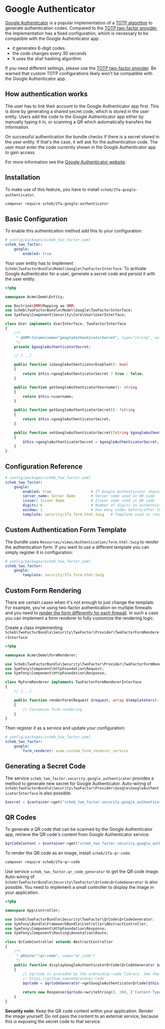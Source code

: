 Google Authenticator
====================

[Google Authenticator](https://en.wikipedia.org/wiki/Google_Authenticator) is a popular implementation of a
[TOTP algorithm](https://en.wikipedia.org/wiki/Time-based_One-Time_Password) to generate authentication codes. Compared
to the [TOTP two-factor provider](totp.md), the implementation has a fixed configuration, which is necessary to be
compatible with the Google Authenticator app:

- it generates 6-digit codes
- the code changes every 30 seconds
- It uses the sha1 hashing algorithm

If you need different settings, please use the [TOTP two-factor provider](totp.md). Be warned that custom TOTP
configurations likely won't be compatible with the Google Authenticator app.

## How authentication works

The user has to link their account to the Google Authenticator app first. This is done by generating a shared secret
code, which is stored in the user entity. Users add the code to the Google Authenticator app either by manually typing
it in, or scanning a QR which automatically transfers the information.

On successful authentication the bundle checks if there is a secret stored in the user entity. If that's the case, it
will ask for the authentication code. The user must enter the code currently shown in the Google Authenticator app to
gain access.

For more information see the [Google Authenticator website](http://code.google.com/p/google-authenticator/).

## Installation

To make use of this feature, you have to install `scheb/2fa-google-authenticator`.

```bash
composer require scheb/2fa-google-authenticator
```

## Basic Configuration

To enable this authentication method add this to your configuration:

```yaml
# config/packages/scheb_two_factor.yaml
scheb_two_factor:
    google:
        enabled: true
```

Your user entity has to implement `Scheb\TwoFactorBundle\Model\Google\TwoFactorInterface`. To activate Google
Authenticator for a user, generate a secret code and persist it with the user entity.

```php
<?php

namespace Acme\Demo\Entity;

use Doctrine\ORM\Mapping as ORM;
use Scheb\TwoFactorBundle\Model\Google\TwoFactorInterface;
use Symfony\Component\Security\Core\User\UserInterface;

class User implements UserInterface, TwoFactorInterface
{
    /**
     * @ORM\Column(name="googleAuthenticatorSecret", type="string", nullable=true)
     */
    private $googleAuthenticatorSecret;

    // [...]

    public function isGoogleAuthenticatorEnabled(): bool
    {
        return $this->googleAuthenticatorSecret ? true : false;
    }

    public function getGoogleAuthenticatorUsername(): string
    {
        return $this->username;
    }

    public function getGoogleAuthenticatorSecret(): ?string
    {
        return $this->googleAuthenticatorSecret;
    }

    public function setGoogleAuthenticatorSecret(?string $googleAuthenticatorSecret): void
    {
        $this->googleAuthenticatorSecret = $googleAuthenticatorSecret;
    }
}
```

## Configuration Reference

```yaml
# config/packages/scheb_two_factor.yaml
scheb_two_factor:
    google:
        enabled: true                  # If Google Authenticator should be enabled, default false
        server_name: Server Name       # Server name used in QR code
        issuer: Issuer Name            # Issuer name used in QR code
        digits: 6                      # Number of digits in authentication code
        window: 1                      # How many codes before/after the current one would be accepted as valid
        template: security/2fa_form.html.twig   # Template used to render the authentication form
```

## Custom Authentication Form Template

The bundle uses `Resources/views/Authentication/form.html.twig` to render the authentication form. If you want to use a
different template you can simply register it in configuration:

```yaml
# config/packages/scheb_two_factor.yaml
scheb_two_factor:
    google:
        template: security/2fa_form.html.twig
```

## Custom Form Rendering

There are certain cases when it's not enough to just change the template. For example, you're using two-factor
authentication on multiple firewalls and you need to
[render the form differently for each firewall](../firewall_template.md). In such a case you can implement a form
renderer to fully customize the rendering logic.

Create a class implementing `Scheb\TwoFactorBundle\Security\TwoFactor\Provider\TwoFactorFormRendererInterface`:

```php
<?php

namespace Acme\Demo\FormRenderer;

use Scheb\TwoFactorBundle\Security\TwoFactor\Provider\TwoFactorFormRendererInterface;
use Symfony\Component\HttpFoundation\Request;
use Symfony\Component\HttpFoundation\Response;

class MyFormRenderer implements TwoFactorFormRendererInterface
{
    // [...]

    public function renderForm(Request $request, array $templateVars): Response
    {
        // Customize form rendering
    }
}
```

Then register it as a service and update your configuration:

```yaml
# config/packages/scheb_two_factor.yaml
scheb_two_factor:
    google:
        form_renderer: acme.custom_form_renderer_service
```

## Generating a Secret Code

The service `scheb_two_factor.security.google_authenticator` provides a method to generate new secret for Google
Authenticator. Auto-wiring of `Scheb\TwoFactorBundle\Security\TwoFactor\Provider\Google\GoogleAuthenticatorInterface`
is also possible.

```php
$secret = $container->get("scheb_two_factor.security.google_authenticator")->generateSecret();
```

## QR Codes

To generate a QR code that can be scanned by the Google Authenticator app, retrieve the QR code's content from Google
Authenticator service:

```php
$qrCodeContent = $container->get("scheb_two_factor.security.google_authenticator")->getQRContent($user);
```

To render the QR code as an image, install `scheb/2fa-qr-code`:

```bash
composer require scheb/2fa-qr-code
```

Use service `scheb_two_factor.qr_code_generator` to get the QR code image. Auto-wiring of
`Scheb\TwoFactorBundle\Security\TwoFactor\QrCode\QrCodeGenerator` is also possible. You need to implement a small
controller to display the image in your application.

```php
<?php

namespace App\Controller;

use Scheb\TwoFactorBundle\Security\TwoFactor\QrCode\QrCodeGenerator;
use Symfony\Bundle\FrameworkBundle\Controller\AbstractController;
use Symfony\Component\HttpFoundation\Response;
use Symfony\Component\Routing\Annotation\Route;

class QrCodeController extends AbstractController
{
    /**
     * @Route("/qr-code", name="qr_code")
     */
    public function displayGoogleAuthenticatorQrCode(QrCodeGenerator $qrCodeGenerator)
    {
        // $qrCode is provided by the endroid/qr-code library. See the docs how to customize the look of the QR code:
        // https://github.com/endroid/qr-code
        $qrCode = $qrCodeGenerator->getGoogleAuthenticatorQrCode($this->getUser());

        return new Response($qrCode->writeString(), 200, ['Content-Type' => 'image/png']);
    }
}
```

**Security note:** Keep the QR code content within your application. Render the image yourself. Do not pass the content
to an external service, because this is exposing the secret code to that service.
